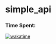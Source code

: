 # simple_api
### Time Spent:
[![wakatime](https://wakatime.com/badge/user/1079a72d-bea5-4841-8497-e845e5df22a4/project/b6ad3c3f-8d3c-4884-bc01-b3f1617e5b61.svg)](https://wakatime.com/badge/user/1079a72d-bea5-4841-8497-e845e5df22a4/project/b6ad3c3f-8d3c-4884-bc01-b3f1617e5b61)
